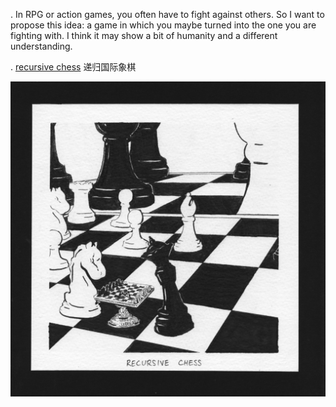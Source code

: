 . In RPG or action games, you often have to fight against others. So I want to propose this idea: a game in which you maybe turned into the one you are fighting with. I think it may show a bit of humanity and a different understanding.

 
. [recursive chess](http://jdh.hamkins.org/what-is-the-game-of-recursive-chess/)
递归国际象棋

![recursive chess](https://raw.githubusercontent.com/FinalFantasy27/FinalFantasy27/main/images/Recursive-chess-Django-Pinter-1024x1024.png)
